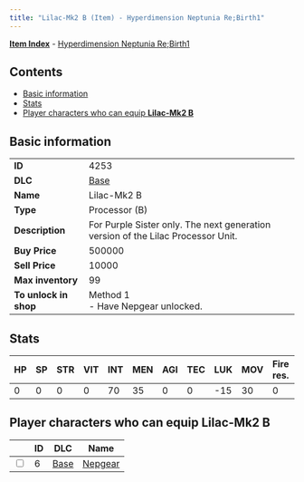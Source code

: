 ```yaml
---
title: "Lilac-Mk2 B (Item) - Hyperdimension Neptunia Re;Birth1"
---
```


[**Item Index**](/neptunia/rb1/item/index.html) - [Hyperdimension Neptunia Re;Birth1](/neptunia/rb1)

## Contents

- [Basic information](#basic-information)
- [Stats](#stats)
- [Player characters who can equip **Lilac-Mk2 B**](#player-characters-who-can-equip-lilac-mk2-b)

## Basic information

|   |   |
| -- | -- |
| **ID** | 4253 |
| **DLC** | [Base](/neptunia/rb1/dlc/1-base.html) |
| **Name** | Lilac-Mk2 B |
| **Type** | Processor (B) |
| **Description** | For Purple Sister only. The next generation version of the Lilac Processor Unit. |
| **Buy Price** | 500000 |
| **Sell Price** | 10000 |
| **Max inventory** | 99 |
| **To unlock in shop** | Method 1<br />- Have Nepgear unlocked. |


## Stats

| HP | SP | STR | VIT | INT | MEN | AGI | TEC | LUK | MOV | Fire res. | Ice res. | Wind res. | Lightning res. |
| -- | -- | --- | --- | --- | --- | --- | --- | --- | --- | --------- | -------- | --------- | -------------- |
| 0 | 0 | 0 | 0 | 70 | 35 | 0 | 0 | -15 | 30 | 0 | 0 | 0 | 0 |


## Player characters who can equip **Lilac-Mk2 B**

|    | ID | DLC | Name |
| -- | -- | --- | ---- |
| <input type="checkbox" id="rb1-player-1-6" class="trackbox" /> | 6 | [Base](/neptunia/rb1/dlc/1-base.html) | [Nepgear](/neptunia/rb1/player/1-6-nepgear.html) |
